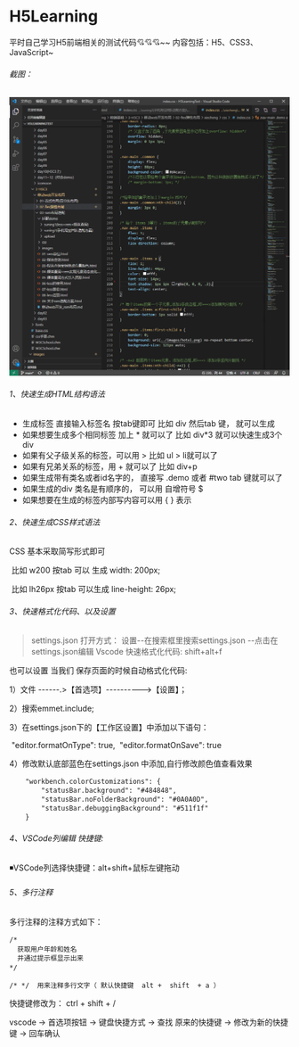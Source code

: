 # H5Learning
平时自己学习H5前端相关的测试代码💘💘💘~~  内容包括：H5、CSS3、JavaScript~


###### 截图：
   <img src="images/img1.png">

###### 1、快速生成HTML结构语法

- 生成标签 直接输入标签名 按tab键即可   比如  div   然后tab 键， 就可以生成 <div></div>
- 如果想要生成多个相同标签  加上 * 就可以了 比如   div*3  就可以快速生成3个div
- 如果有父子级关系的标签，可以用 >  比如   ul > li就可以了
- 如果有兄弟关系的标签，用  +  就可以了 比如 div+p  
- 如果生成带有类名或者id名字的，  直接写  .demo  或者  #two   tab 键就可以了
- 如果生成的div 类名是有顺序的， 可以用 自增符号  $ 
- 如果想要在生成的标签内部写内容可以用  { }  表示

###### 2、快速生成CSS样式语法

CSS 基本采取简写形式即可

​		比如 w200   按tab  可以 生成  width: 200px;

​		比如 lh26px   按tab  可以生成  line-height: 26px;

###### 3、快速格式化代码、以及设置
>settings.json 打开方式： 设置--在搜索框里搜索settings.json --点击在settings.json编辑
Vscode  快速格式化代码:   shift+alt+f

也可以设置 当我们 保存页面的时候自动格式化代码:

1）文件 ------.>【首选项】---------->【设置】；

2）搜索emmet.include;

3）在settings.json下的【工作区设置】中添加以下语句：

​		"editor.formatOnType": true,
​		"editor.formatOnSave": true

4）修改默认底部蓝色在settings.json 中添加,自行修改颜色值查看效果

```
    "workbench.colorCustomizations": {
​        "statusBar.background": "#484848",
​        "statusBar.noFolderBackground": "#0A0A0D",
​        "statusBar.debuggingBackground": "#511f1f"
​    }
```

###### 4、VSCode列编辑 快捷键:

◾VSCode列选择快捷键：alt+shift+鼠标左键拖动

###### 5、多行注释

多行注释的注释方式如下：

```html
/*
  获取用户年龄和姓名
  并通过提示框显示出来
*/
```

```
/* */  用来注释多行文字（ 默认快捷键  alt +  shift  + a ） 
```

快捷键修改为：   ctrl + shift  +  /

vscode → 首选项按钮 → 键盘快捷方式 → 查找 原来的快捷键 → 修改为新的快捷键 → 回车确认
